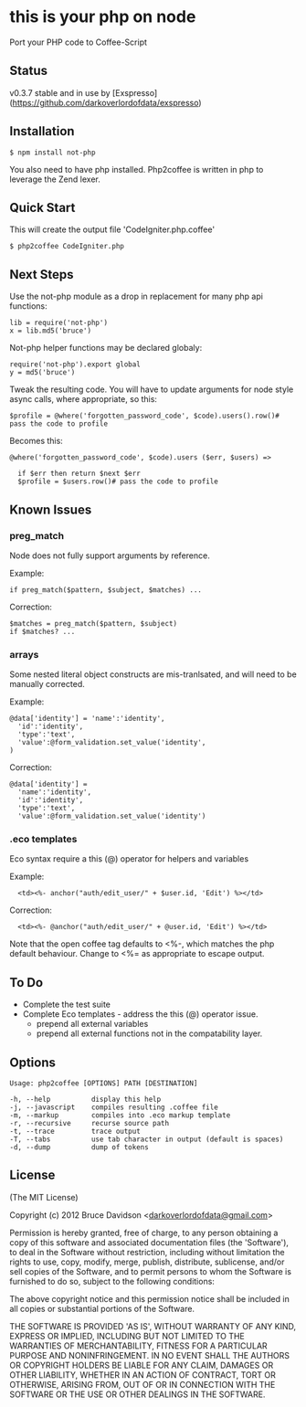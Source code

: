 # this is your php on node

Port your PHP code to Coffee-Script

## Status

v0.3.7 stable and in use by [Exspresso] (https://github.com/darkoverlordofdata/exspresso)

## Installation

    $ npm install not-php

You also need to have php installed. Php2coffee is written in php to leverage the Zend lexer.

## Quick Start

  This will create the output file 'CodeIgniter.php.coffee'

    $ php2coffee CodeIgniter.php


## Next Steps

  Use the not-php module as a drop in replacement for many php api functions:

    lib = require('not-php')
    x = lib.md5('bruce')

Not-php helper functions may be declared globaly:

    require('not-php').export global
    y = md5('bruce')


  Tweak the resulting code. You will have to update arguments for node style async calls,
  where appropriate, so this:

    $profile = @where('forgotten_password_code', $code).users().row()# pass the code to profile

  Becomes this:

    @where('forgotten_password_code', $code).users ($err, $users) =>

      if $err then return $next $err
      $profile = $users.row()# pass the code to profile


## Known Issues
### preg_match

  Node does not fully support arguments by reference.


  Example:

    if preg_match($pattern, $subject, $matches) ...

  Correction:

    $matches = preg_match($pattern, $subject)
    if $matches? ...

### arrays

  Some nested literal object constructs are mis-tranlsated, and will need to be manually corrected.


  Example:

    @data['identity'] = 'name':'identity',
      'id':'identity',
      'type':'text',
      'value':@form_validation.set_value('identity',
    )

  Correction:

    @data['identity'] =
      'name':'identity',
      'id':'identity',
      'type':'text',
      'value':@form_validation.set_value('identity')

### .eco templates

  Eco syntax require a this (@) operator for helpers and variables


  Example:

      <td><%- anchor("auth/edit_user/" + $user.id, 'Edit') %></td>

  Correction:

      <td><%- @anchor("auth/edit_user/" + @user.id, 'Edit') %></td>

  Note that the open coffee tag defaults to <%-, which matches the php default behaviour.
  Change to <%= as appropriate to escape output.

## To Do

  * Complete the test suite
  * Complete Eco templates - address the this (@) operator issue.
    * prepend all external variables
    * prepend all external functions not in the compatability layer.

## Options

    Usage: php2coffee [OPTIONS] PATH [DESTINATION]

    -h, --help          display this help
    -j, --javascript    compiles resulting .coffee file
    -m, --markup        compiles into .eco markup template
    -r, --recursive     recurse source path
    -t, --trace         trace output
    -T, --tabs          use tab character in output (default is spaces)
    -d, --dump          dump of tokens

## License

(The MIT License)

Copyright (c) 2012 Bruce Davidson &lt;darkoverlordofdata@gmail.com&gt;

Permission is hereby granted, free of charge, to any person obtaining
a copy of this software and associated documentation files (the
'Software'), to deal in the Software without restriction, including
without limitation the rights to use, copy, modify, merge, publish,
distribute, sublicense, and/or sell copies of the Software, and to
permit persons to whom the Software is furnished to do so, subject to
the following conditions:

The above copyright notice and this permission notice shall be
included in all copies or substantial portions of the Software.

THE SOFTWARE IS PROVIDED 'AS IS', WITHOUT WARRANTY OF ANY KIND,
EXPRESS OR IMPLIED, INCLUDING BUT NOT LIMITED TO THE WARRANTIES OF
MERCHANTABILITY, FITNESS FOR A PARTICULAR PURPOSE AND NONINFRINGEMENT.
IN NO EVENT SHALL THE AUTHORS OR COPYRIGHT HOLDERS BE LIABLE FOR ANY
CLAIM, DAMAGES OR OTHER LIABILITY, WHETHER IN AN ACTION OF CONTRACT,
TORT OR OTHERWISE, ARISING FROM, OUT OF OR IN CONNECTION WITH THE
SOFTWARE OR THE USE OR OTHER DEALINGS IN THE SOFTWARE.
